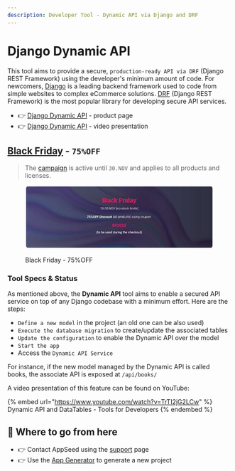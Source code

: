 ```yaml
---
description: Developer Tool - Dynamic API via Django and DRF
---
```


# Django Dynamic API

This tool aims to provide a secure, `production-ready API via DRF` (Django REST Framework) using the developer's minimum amount of code. For newcomers, [Django](https://www.djangoproject.com/) is a leading backend framework used to code from simple websites to complex eCommerce solutions. [DRF](https://www.django-rest-framework.org/) (Django REST Framework) is the most popular library for developing secure API services.&#x20;

* 👉 [Django Dynamic API](https://appseed.us/developer-tools/django-dynamic-api/) - product page
* 👉 [Django Dynamic API](https://www.youtube.com/watch?v=TrTI2jG2LCw) - video presentation


## [Black Friday](https://appseed.us/discounts/) - `75%OFF`

> The [campaign](https://appseed.us/discounts/)  is active until `30.NOV` and applies to all products and licenses.

<figure><img src=".gitbook/assets/bf2022-banner-800px.jpg" alt="Discounts - 75% OFF (Black Friday Offer)"><figcaption><p>Black Friday - 75%OFF </p></figcaption></figure>


### Tool Specs & Status

As mentioned above, the **Dynamic API** tool aims to enable a secured API service on top of any Django codebase with a minimum effort. Here are the steps:

* `Define a new model` in the project (an old one can be also used)
* `Execute the database migration` to create/update the associated tables
* `Update the configuration` to enable the Dynamic API over the model
* `Start the app`
* Access the `Dynamic API Service`&#x20;

For instance, if the new model managed by the Dynamic API is called books, the associate API is exposed at `/api/books/`

A video presentation of this feature can be found on YouTube:&#x20;

{% embed url="https://www.youtube.com/watch?v=TrTI2jG2LCw" %}
Dynamic API and DataTables - Tools for Developers
{% endembed %}

&#x20;

## 🚀 Where to go from here

* 👉 Contact AppSeed using the [support](https://appseed.us/support/) page&#x20;
* 👉 Use the [App Generator](https://appseed.us/generator) to generate a new project
